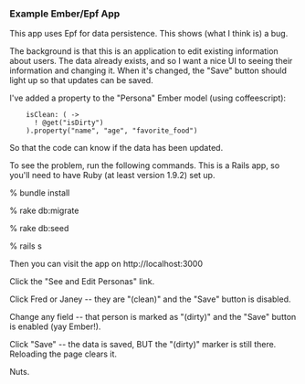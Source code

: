 ### Example Ember/Epf App

This app uses Epf for data persistence.  This shows (what I think is) a bug.

The background is that this is an application to edit existing information about
users.  The data already exists, and so I want a nice UI to seeing their information
and changing it.  When it's changed, the "Save" button should light up so that updates
can be saved.

I've added a property to the "Persona" Ember model (using coffeescript):

        isClean: ( ->
          ! @get("isDirty")
        ).property("name", "age", "favorite_food")

So that the code can know if the data has been updated.

To see the problem, run the following commands.  This is a Rails app, so you'll need to
have Ruby (at least version 1.9.2) set up.

% bundle install

% rake db:migrate

% rake db:seed

% rails s

Then you can visit the app on http://localhost:3000

Click the "See and Edit Personas" link.

Click Fred or Janey -- they are "(clean)" and the "Save" button is disabled.

Change any field -- that person is marked as "(dirty)" and the "Save" button is enabled
(yay Ember!).

Click "Save" -- the data is saved, BUT the "(dirty)" marker is still there.  Reloading
the page clears it.

Nuts.
